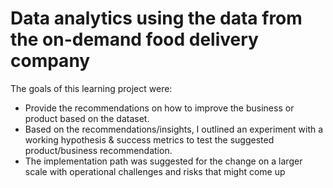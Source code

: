 # Data analytics using the data from the on-demand food delivery company

The goals of this learning project were:

- Provide the recommendations on how to improve the business or product based on the dataset.
- Based on the recommendations/insights, I outlined an experiment with a working hypothesis & success metrics to test the suggested product/business recommendation. 
- The implementation path was suggested for the change on a larger scale with operational challenges and risks that might come up
